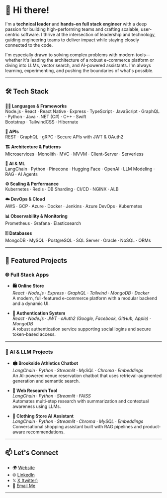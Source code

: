 <!-- GitHub Profile README -->

# 👋 Hi there!

I'm a **technical leader** and **hands-on full stack engineer** with a deep passion for building high-performing teams and crafting scalable, user-centric software. I thrive at the intersection of leadership and technology, guiding engineering teams to deliver impact while staying closely connected to the code.

I'm especially drawn to solving complex problems with modern tools—whether it's leading the architecture of a robust e-commerce platform or diving into LLMs, vector search, and AI-powered assistants. I'm always learning, experimenting, and pushing the boundaries of what's possible.

---

## 🛠️ Tech Stack

**🧑‍💻 Languages & Frameworks**  
Node.js · React · React Native · Express · TypeScript · JavaScript · GraphQL · Python · Java · .NET (C#) · C++ · Swift  
Bootstrap · TailwindCSS · Hibernate

**🔌 APIs**  
REST · GraphQL · gRPC · Secure APIs with JWT & OAuth2

**🏗️ Architecture & Patterns**  
Microservices · Monolith · MVC · MVVM · Client-Server · Serverless

**🤖 AI & ML**  
LangChain · Python · Pinecone · Hugging Face · OpenAI · LLM Modeling · RAG · AI Agents

**⚙️ Scaling & Performance**  
Kubernetes · Redis · DB Sharding · CI/CD · NGINX · ALB

**☁️ DevOps & Cloud**  
AWS · GCP · Azure · Docker · Jenkins · Azure DevOps · Kubernetes

**📊 Observability & Monitoring**  
Prometheus · Grafana · Elasticsearch

**🗄️ Databases**  
MongoDB · MySQL · PostgreSQL · SQL Server · Oracle · NoSQL · ORMs


---

## 🚀 Featured Projects

### 🌐 Full Stack Apps

- **🛍️ Online Store**  
  *React · Node.js · Express · GraphQL · Tailwind · MongoDB · Docker*  
  A modern, full-featured e-commerce platform with a modular backend and a dynamic UI.

- **🔐 Authentication System**  
  *React · Node.js · JWT · oAuth2 (Google, Facebook, GitHub, Apple) · MongoDB*  
  A robust authentication service supporting social logins and secure token-based access.

---

### 🤖 AI & LLM Projects

- **🏟️ Brookside Athletics Chatbot**  
  *LangChain · Python · Streamlit · MySQL · Chroma · Embeddings*  
  An AI-powered venue reservation chatbot that uses retrieval-augmented generation and semantic search.

- **🧠 Web Research Tool**  
  *LangChain · Python · Streamlit · FAISS*  
  Automates multi-step research with summarization and contextual awareness using LLMs.

- **🛒 Clothing Store AI Assistant**  
  *LangChain · Python · Streamlit · Chroma · MySQL · Embeddings*  
  Conversational shopping assistant built with RAG pipelines and product-aware recommendations.

---

## 📫 Let's Connect

- 🌍 [Website](https://himatin.me)
- 🌐 [LinkedIn](https://www.linkedin.com/in/matinrahman/)
- 𝕏  [X (twitter)](https://x.com/1xfact)
- 📧 [Email Me](matin.rahman@gmail.com)  

---

<!-- Optional GitHub Stats -->

<!-- 
![Your GitHub Stats](https://github-readme-stats.vercel.app/api?username=yourusername&show_icons=true&theme=radical)
![Top Languages](https://github-readme-stats.vercel.app/api/top-langs/?username=yourusername&layout=compact&theme=radical)
-->

